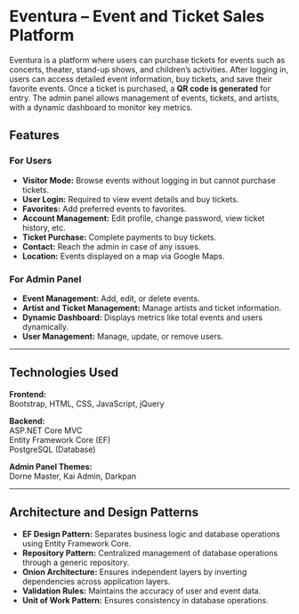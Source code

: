 # Eventura – Event and Ticket Sales Platform

Eventura is a platform where users can purchase tickets for events such as concerts, theater, stand-up shows, and children’s activities. After logging in, users can access detailed event information, buy tickets, and save their favorite events. Once a ticket is purchased, a **QR code is generated** for entry. The admin panel allows management of events, tickets, and artists, with a dynamic dashboard to monitor key metrics.

## Features

### For Users
- **Visitor Mode:** Browse events without logging in but cannot purchase tickets.  
- **User Login:** Required to view event details and buy tickets.  
- **Favorites:** Add preferred events to favorites.  
- **Account Management:** Edit profile, change password, view ticket history, etc.  
- **Ticket Purchase:** Complete payments to buy tickets.  
- **Contact:** Reach the admin in case of any issues.  
- **Location:** Events displayed on a map via Google Maps.  

### For Admin Panel
- **Event Management:** Add, edit, or delete events.  
- **Artist and Ticket Management:** Manage artists and ticket information.  
- **Dynamic Dashboard:** Displays metrics like total events and users dynamically.  
- **User Management:** Manage, update, or remove users.  

---

## Technologies Used

**Frontend:**  
Bootstrap, HTML, CSS, JavaScript, jQuery  

**Backend:**  
ASP.NET Core MVC  
Entity Framework Core (EF)  
PostgreSQL (Database)  

**Admin Panel Themes:**  
Dorne Master, Kai Admin, Darkpan  

---

## Architecture and Design Patterns

- **EF Design Pattern:** Separates business logic and database operations using Entity Framework Core.  
- **Repository Pattern:** Centralized management of database operations through a generic repository.  
- **Onion Architecture:** Ensures independent layers by inverting dependencies across application layers.  
- **Validation Rules:** Maintains the accuracy of user and event data.  
- **Unit of Work Pattern:** Ensures consistency in database operations.  
